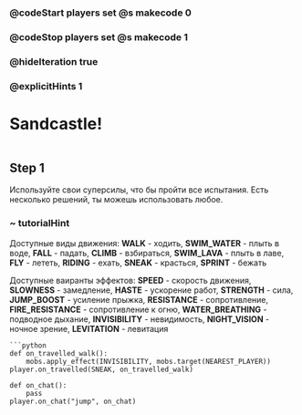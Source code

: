### @codeStart players set @s makecode 0
### @codeStop players set @s makecode 1

### @hideIteration true 
### @explicitHints 1


# Sandcastle!
```python
```

## Step 1
Используйте свои суперсилы, что бы пройти все испытания. Есть несколько решений, ты можешь использовать любое.

### ~ tutorialHint
Доступные виды движения:
**WALK** - ходить, **SWIM_WATER** - плыть в воде, **FALL** - падать, **CLIMB** - взбираться, **SWIM_LAVA** - плыть в лаве, **FLY** - лететь, **RIDING** - ехать, **SNEAK** - красться, **SPRINT** - бежать

Доступные ваиранты эффектов:
**SPEED** - скорость движения, **SLOWNESS** - замедление, **HASTE** - ускорение работ, **STRENGTH** - сила, **JUMP_BOOST** - усиление прыжка, **RESISTANCE** - сопротивление, **FIRE_RESISTANCE** - сопротивление к огню, **WATER_BREATHING** - подводное дыхание, **INVISIBILITY** - невидимость, **NIGHT_VISION** - ночное зрение, **LEVITATION** - левитация 

```ghost
```python
def on_travelled_walk():
    mobs.apply_effect(INVISIBILITY, mobs.target(NEAREST_PLAYER))
player.on_travelled(SNEAK, on_travelled_walk)

def on_chat():
    pass
player.on_chat("jump", on_chat)
```